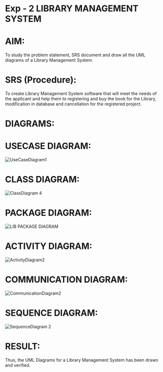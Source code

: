 # Exp - 2 LIBRARY MANAGEMENT SYSTEM

# AIM:

To study the problem statement, SRS document and draw all the UML diagrams of a Library Management System.

# SRS (Procedure):

To create Library Management System software that will meet the needs of the applicant and help them to registering and buy the book for the Library, modification in database and cancellation for the registered project.

# DIAGRAMS:

# USECASE DIAGRAM:

![UseCaseDiagram1](https://github.com/user-attachments/assets/d071bf01-2e6a-459e-8909-23c8f9b6bbb6)

# CLASS DIAGRAM:

![ClassDiagram 4](https://github.com/user-attachments/assets/1202958d-6593-4d0f-a8df-56e84e451766)

# PACKAGE DIAGRAM:

![LIB PACKAGE DIAGRAM](https://github.com/user-attachments/assets/52404ae4-c274-43d2-8f67-c6c1dd88b1cb)

# ACTIVITY DIAGRAM:

![ActivityDiagram2](https://github.com/user-attachments/assets/944af955-b368-48e0-8769-801a11fafd3a)

# COMMUNICATION DIAGRAM:

![CommunicationDiagram2](https://github.com/user-attachments/assets/9d8d6450-9ded-43ad-9458-3a80c7eb65d8)

# SEQUENCE DIAGRAM:

![SequenceDiagram 2](https://github.com/user-attachments/assets/a81d0cd5-fcc1-4ec1-b7dc-19a0ee4da264)

# RESULT:

Thus, the UML Diagrams for a Library Management System has been drawn and verified.
